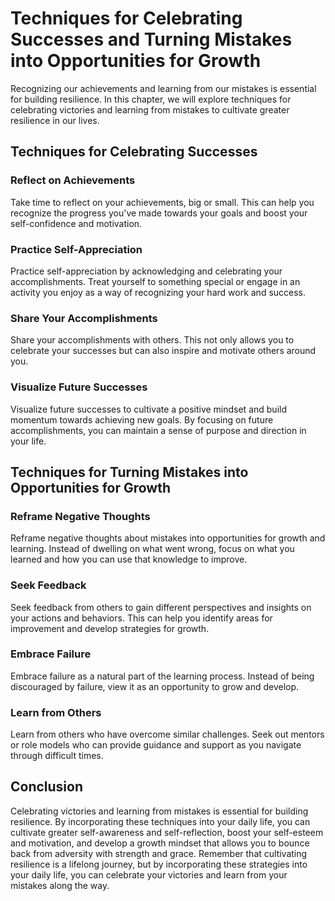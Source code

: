 Techniques for Celebrating Successes and Turning Mistakes into Opportunities for Growth
====================================================================================================================================================

Recognizing our achievements and learning from our mistakes is essential for building resilience. In this chapter, we will explore techniques for celebrating victories and learning from mistakes to cultivate greater resilience in our lives.

Techniques for Celebrating Successes
------------------------------------

### Reflect on Achievements

Take time to reflect on your achievements, big or small. This can help you recognize the progress you've made towards your goals and boost your self-confidence and motivation.

### Practice Self-Appreciation

Practice self-appreciation by acknowledging and celebrating your accomplishments. Treat yourself to something special or engage in an activity you enjoy as a way of recognizing your hard work and success.

### Share Your Accomplishments

Share your accomplishments with others. This not only allows you to celebrate your successes but can also inspire and motivate others around you.

### Visualize Future Successes

Visualize future successes to cultivate a positive mindset and build momentum towards achieving new goals. By focusing on future accomplishments, you can maintain a sense of purpose and direction in your life.

Techniques for Turning Mistakes into Opportunities for Growth
-------------------------------------------------------------

### Reframe Negative Thoughts

Reframe negative thoughts about mistakes into opportunities for growth and learning. Instead of dwelling on what went wrong, focus on what you learned and how you can use that knowledge to improve.

### Seek Feedback

Seek feedback from others to gain different perspectives and insights on your actions and behaviors. This can help you identify areas for improvement and develop strategies for growth.

### Embrace Failure

Embrace failure as a natural part of the learning process. Instead of being discouraged by failure, view it as an opportunity to grow and develop.

### Learn from Others

Learn from others who have overcome similar challenges. Seek out mentors or role models who can provide guidance and support as you navigate through difficult times.

Conclusion
----------

Celebrating victories and learning from mistakes is essential for building resilience. By incorporating these techniques into your daily life, you can cultivate greater self-awareness and self-reflection, boost your self-esteem and motivation, and develop a growth mindset that allows you to bounce back from adversity with strength and grace. Remember that cultivating resilience is a lifelong journey, but by incorporating these strategies into your daily life, you can celebrate your victories and learn from your mistakes along the way.
